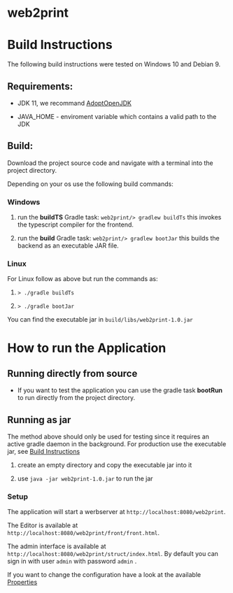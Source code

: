 # web2print


# Build Instructions

The following build instructions were tested on Windows 10 and Debian 9.

## Requirements:

* JDK 11, we recommand [AdoptOpenJDK](https://adoptopenjdk.net/releases.html)

* JAVA_HOME - enviroment variable which contains a valid path to the JDK

## Build:

Download the project source code and navigate with a terminal into the project directory.

Depending on your os use the following build commands:

### Windows
1. run the **buildTS** Gradle task: `web2print/> gradlew buildTs`
   this invokes the typescript compiler for the frontend.

2. run the **build** Gradle task: `web2print/> gradlew bootJar`
   this builds the backend as an executable JAR file.

### Linux
For Linux follow as above but run the commands as:

1. `> ./gradle buildTs`

2. `> ./gradle bootJar`

You can find the executable jar in ```build/libs/web2print-1.0.jar```

# How to run the Application

## Running directly from source

* If you want to test the application you can use the gradle task **bootRun** to run directly from the project directory.

## Running as jar
The method above should only be used for testing since it requires an active gradle daemon in the background. For production use the executable jar, see [Build Instructions](readme.md#build-instructions)

1. create an empty directory and copy the executable jar into it

2. use ```java -jar web2print-1.0.jar``` to run the jar

### Setup

The application will start a werbserver at ```http://localhost:8080/web2print```.

The Editor is available at ```http://localhost:8080/web2print/front/front.html```.

The admin interface is available at ```http://localhost:8080/web2print/struct/index.html```.
By default you can sign in with user ```admin``` with password ```admin``` .

If you want to change the configuration have a look at the available [Properties](properties.md)